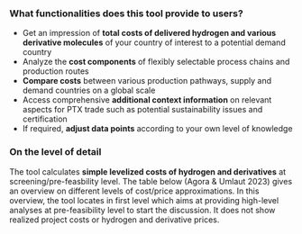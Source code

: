 ### What functionalities does this tool provide to users?

- Get an impression of **total costs of delivered hydrogen and various derivative molecules** of your country of interest to a potential demand country
- Analyze the **cost components** of flexibly selectable process chains and production routes
- **Compare costs** between various production pathways, supply and demand countries on a global scale
- Access comprehensive **additional context information** on relevant aspects for PTX trade such as potential sustainability issues and certification
- If required, **adjust data points** according to your own level of knowledge

### On the level of detail

The tool calculates **simple levelized costs of hydrogen and derivatives** at screening/pre-feasbility level.
The table below (Agora & Umlaut 2023) gives an overview on different levels of cost/price approximations.
In this overview, the tool locates in first level which aims at providing high-level analyses at pre-feasibility level to start the discussion.
It does not show realized project costs or hydrogen and derivative prices.
